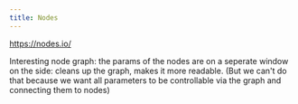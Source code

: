 ```yaml
---
title: Nodes
---
```


https://nodes.io/

Interesting node graph: the params of the nodes are on a seperate window on the side: cleans up the graph, makes it more readable. (But we can't do that because we want all parameters to be controllable via the graph and connecting them to nodes)